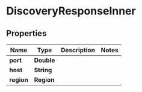 

# DiscoveryResponseInner


## Properties

| Name | Type | Description | Notes |
|------------ | ------------- | ------------- | -------------|
|**port** | **Double** |  |  |
|**host** | **String** |  |  |
|**region** | **Region** |  |  |



